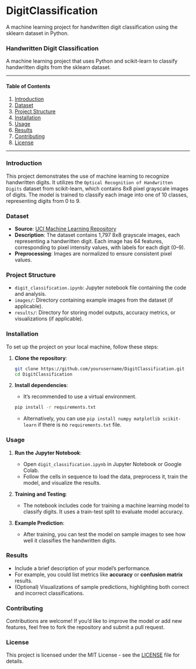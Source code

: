# DigitClassification
A machine learning project for handwritten digit classification using the sklearn dataset in Python.

### Handwritten Digit Classification

A machine learning project that uses Python and scikit-learn to classify handwritten digits from the sklearn dataset.

---

#### Table of Contents
1. [Introduction](#introduction)
2. [Dataset](#dataset)
3. [Project Structure](#project-structure)
4. [Installation](#installation)
5. [Usage](#usage)
6. [Results](#results)
7. [Contributing](#contributing)
8. [License](#license)

---

### Introduction

This project demonstrates the use of machine learning to recognize handwritten digits. It utilizes the `Optical Recognition of Handwritten Digits` dataset from scikit-learn, which contains 8x8 pixel grayscale images of digits. The model is trained to classify each image into one of 10 classes, representing digits from 0 to 9.

### Dataset

- **Source**: [UCI Machine Learning Repository](https://archive.ics.uci.edu/ml/datasets/Optical+Recognition+of+Handwritten+Digits)
- **Description**: The dataset contains 1,797 8x8 grayscale images, each representing a handwritten digit. Each image has 64 features, corresponding to pixel intensity values, with labels for each digit (0–9).
- **Preprocessing**: Images are normalized to ensure consistent pixel values.

### Project Structure

- `digit_classification.ipynb`: Jupyter notebook file containing the code and analysis.
- `images/`: Directory containing example images from the dataset (if applicable).
- `results/`: Directory for storing model outputs, accuracy metrics, or visualizations (if applicable).

### Installation

To set up the project on your local machine, follow these steps:

1. **Clone the repository**:
   ```bash
   git clone https://github.com/yourusername/DigitClassification.git
   cd DigitClassification
   ```

2. **Install dependencies**:
   - It’s recommended to use a virtual environment.
   ```bash
   pip install -r requirements.txt
   ```
   - Alternatively, you can use `pip install numpy matplotlib scikit-learn` if there is no `requirements.txt` file.

### Usage

1. **Run the Jupyter Notebook**:
   - Open `digit_classification.ipynb` in Jupyter Notebook or Google Colab.
   - Follow the cells in sequence to load the data, preprocess it, train the model, and visualize the results.

2. **Training and Testing**:
   - The notebook includes code for training a machine learning model to classify digits. It uses a train-test split to evaluate model accuracy.

3. **Example Prediction**:
   - After training, you can test the model on sample images to see how well it classifies the handwritten digits.

### Results

- Include a brief description of your model’s performance.
- For example, you could list metrics like **accuracy** or **confusion matrix** results.
- (Optional) Visualizations of sample predictions, highlighting both correct and incorrect classifications.

### Contributing

Contributions are welcome! If you’d like to improve the model or add new features, feel free to fork the repository and submit a pull request.

### License

This project is licensed under the MIT License - see the [LICENSE](LICENSE) file for details.
